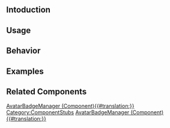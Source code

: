 <languages></languages> <translate>

## Intoduction

## Usage

## Behavior

## Examples

## Related Components

</translate>

[AvatarBadgeManager
(Component){{#translation:}}](Category:Components{{#translation:}} "wikilink")
[Category:ComponentStubs](Category:ComponentStubs "wikilink")
[AvatarBadgeManager
(Component){{#translation:}}](Category:Components:Users:Common_Avatar_System:Nameplate{{#translation:}} "wikilink")
